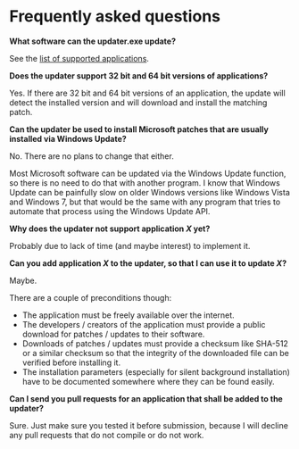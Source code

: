 # Frequently asked questions

**What software can the updater.exe update?**

See the [list of supported applications](./supported_applications.md).

**Does the updater support 32 bit and 64 bit versions of applications?**

Yes.
If there are 32 bit and 64 bit versions of an application, the update will
detect the installed version and will download and install the matching patch.

**Can the updater be used to install Microsoft patches that are usually
installed via Windows Update?**

No. There are no plans to change that either.

Most Microsoft software can be updated via the Windows Update function, so there
is no need to do that with another program. I know that Windows Update can be
painfully slow on older Windows versions like Windows Vista and Windows 7, but
that would be the same with any program that tries to automate that process
using the Windows Update API.

**Why does the updater not support application _X_ yet?**

Probably due to lack of time (and maybe interest) to implement it.

**Can you add application _X_ to the updater, so that I can use it to update
_X_?**

Maybe.

There are a couple of preconditions though:

* The application must be freely available over the internet.
* The developers / creators of the application must provide a public download
  for patches / updates to their software.
* Downloads of patches / updates must provide a checksum like SHA-512 or a
  similar checksum so that the integrity of the downloaded file can be verified
  before installing it.
* The installation parameters (especially for silent background installation)
  have to be documented somewhere where they can be found easily.

**Can I send you pull requests for an application that shall be added to the
updater?**

Sure. Just make sure you tested it before submission, because I will decline
any pull requests that do not compile or do not work.
